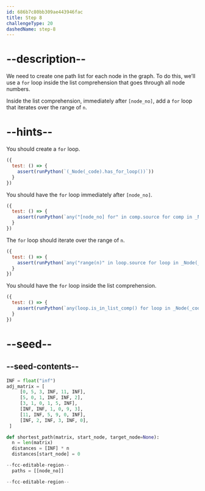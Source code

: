 ```yaml
---
id: 686b7c80bb309ae443946fac
title: Step 8
challengeType: 20
dashedName: step-8
---
```


# --description--

We need to create one path list for each node in the graph. To do this, we’ll use a `for` loop inside the list comprehension that goes through all node numbers.

Inside the list comprehension, immediately after `[node_no]`, add a `for` loop that iterates over the range of `n`.

# --hints--

You should create a `for` loop.

```js
({
  test: () => {
    assert(runPython(`(_Node(_code).has_for_loop())`))
  }
})
```

You should have the `for` loop immediately after `[node_no]`.

```js
({
  test: () => {
    assert(runPython(`any("[node_no] for" in comp.source for comp in _Node(_code).find_list_comprehensions())`))
  }
})
```

The `for` loop should iterate over the range of `n`.

```js
({
  test: () => {
    assert(runPython(`any("range(n)" in loop.source for loop in _Node(_code).find_for_loops())`))
  }
})
```

You should have the `for` loop inside the list comprehension.

```js
({
  test: () => {
    assert(runPython(`any(loop.is_in_list_comp() for loop in _Node(_code).find_for_loops())`))
  }
})
```

# --seed--

## --seed-contents--

```py
INF = float("inf")
adj_matrix = [
     [0, 5, 3, INF, 11, INF],
     [5, 0, 1, INF, INF, 2],
     [3, 1, 0, 1, 5, INF],
     [INF, INF, 1, 0, 9, 3],
     [11, INF, 5, 9, 0, INF],
     [INF, 2, INF, 3, INF, 0],
 ]

def shortest_path(matrix, start_node, target_node=None):
  n = len(matrix)
  distances = [INF] * n
  distances[start_node] = 0

--fcc-editable-region--
  paths = [[node_no]]

--fcc-editable-region--
```

